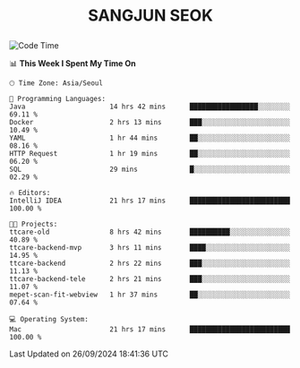 <h1>
 <p align="center">
   SANGJUN SEOK
 </p>
</h1>

<!--START_SECTION:waka-->
![Code Time](http://img.shields.io/badge/Code%20Time-3%2C793%20hrs%2050%20mins-blue)

📊 **This Week I Spent My Time On** 

```text
🕑︎ Time Zone: Asia/Seoul

💬 Programming Languages: 
Java                     14 hrs 42 mins      █████████████████░░░░░░░░   69.11 % 
Docker                   2 hrs 13 mins       ███░░░░░░░░░░░░░░░░░░░░░░   10.49 % 
YAML                     1 hr 44 mins        ██░░░░░░░░░░░░░░░░░░░░░░░   08.16 % 
HTTP Request             1 hr 19 mins        ██░░░░░░░░░░░░░░░░░░░░░░░   06.20 % 
SQL                      29 mins             █░░░░░░░░░░░░░░░░░░░░░░░░   02.29 % 

🔥 Editors: 
IntelliJ IDEA            21 hrs 17 mins      █████████████████████████   100.00 % 

🐱‍💻 Projects: 
ttcare-old               8 hrs 42 mins       ██████████░░░░░░░░░░░░░░░   40.89 % 
ttcare-backend-mvp       3 hrs 11 mins       ████░░░░░░░░░░░░░░░░░░░░░   14.95 % 
ttcare-backend           2 hrs 22 mins       ███░░░░░░░░░░░░░░░░░░░░░░   11.13 % 
ttcare-backend-tele      2 hrs 21 mins       ███░░░░░░░░░░░░░░░░░░░░░░   11.07 % 
mepet-scan-fit-webview   1 hr 37 mins        ██░░░░░░░░░░░░░░░░░░░░░░░   07.64 % 

💻 Operating System: 
Mac                      21 hrs 17 mins      █████████████████████████   100.00 % 
```


 Last Updated on 26/09/2024 18:41:36 UTC
<!--END_SECTION:waka-->
